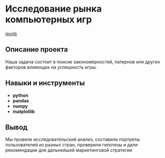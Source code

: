 # Исследование рынка компьютерных игр

[ipynb](https://github.com/Sergey-Beloglazov/Project/blob/main/Исследование%20рынка%20компьютерных%20игр/Исследование%20рынка%20компьютерных%20игр.ipynb)

## Описание проекта

Наша задача состоит в поиске закономерностей, патернов или других факторов влияющих на успешность игры.



## Навыки и инструменты

- **python**
- **pandas**
- **numpy**
- **matplotlib**



## Вывод

Мы провели исследовательский анализ, составили портреты пользователей из разных стран, проверили гипотезы и дали рекомендации для дальнейшей маркетинговой стратегии
